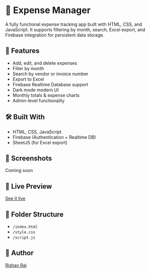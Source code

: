 # 💸 Expense Manager

A fully functional expense tracking app built with HTML, CSS, and JavaScript. It supports filtering by month, search, Excel export, and Firebase integration for persistent data storage.

## 🔧 Features

- Add, edit, and delete expenses
- Filter by month
- Search by vendor or invoice number
- Export to Excel
- Firebase Realtime Database support
- Dark mode modern UI
- Monthly totals & expense charts
- Admin-level functionality

## 🛠️ Built With

- HTML, CSS, JavaScript
- Firebase (Authentication + Realtime DB)
- SheetJS (for Excel export)

## 📸 Screenshots

Coming soon

## 🔗 Live Preview

[See it live](https://store.nexamc.fun)

## 📁 Folder Structure

- `/index.html`
- `/style.css`
- `/script.js`

## 🧠 Author

[Rishav Raj](https://github.com/RishavRaj379)
